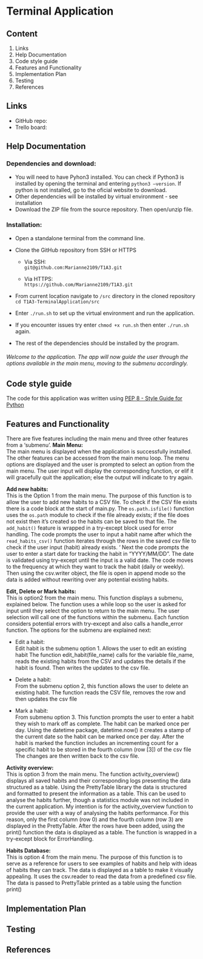 # Terminal Application
## Content
1. Links
2. Help Documentation
3. Code style guide
4. Features and Functionality
5. Implementation Plan
6. Testing
7. References

## Links
- GitHub repo:
- Trello board:

## Help Documentation
### Dependencies and download:
* You will need to have Pyhon3 installed. You can check if Python3 is installed by opening the terminal and entering `python3 –version`. If python is not installed, go to the oficial website to download. 
* Other dependencies will be installed by virtual environment - see installation
* Download the ZIP file from the source repository. Then open/unzip file.

### Installation:
* Open a standalone terminal from the command line. 
* Clone the GitHub repository from SSH or HTTPS<br>
  - Via SSH:<br>
  `git@github.com:Marianne2109/T1A3.git`

  - Via HTTPS:<br>
  `https://github.com/Marianne2109/T1A3.git`

* From current location navigate to `/src` directory in the cloned repository<br>
       `cd T1A3-TerminalApplication/src`

* Enter `./run.sh` to set up the virtual environment and run the application. 

* If you encounter issues try enter `chmod +x run.sh` then enter `./run.sh` again.

* The rest of the dependencies should be installed by the program. 

###### Welcome to the application. The app will now guide the user through the options available in the main menu, moving to the submenu accordingly.

## Code style guide
The code for this application was written using [PEP 8 - Style Guide for Python](https://peps.python.org/pep-0008/) 

## Features and Functionality
There are five features including the main menu and three other features from a ‘submenu’. 
**Main Menu:** <br> 
The main menu is displayed when the application is successfully installed. The other features can be accessed from the main menu loop. 
The menu options are displayed and the user is prompted to select an option from the main menu. The user input will display the corresponding function, or elif it will gracefully quit the application; else the output will indicate to try again.

**Add new habits:** <br> 
This is the Option 1 from the main menu. The purpose of this function is to allow the user to add new habits to a CSV file. 
To check if the CSV file exists there is a code block at the start of main.py. The `os.path.isfile()` function uses the `os.path` module to check if the file already exists; if the file does not exist then it’s created so the habits can be saved to that file. 
The `add_habit()` feature is wrapped in a try-except block used for error handling.
The code prompts the user to input a habit name after which the `read_habits_csv()` function iterates through the rows in the saved csv file to check if the user input (habit) already exists. ‘
Next the code prompts the user to enter a start date for tracking the habit in “YYYY/MM/DD”. The date is validated using try-except until the input is a valid date.
The code moves to the frequency at which they want to track the habit (daily or weekly).
Then using the csv.writer object, the file is open in append mode so the data is added without rewriting over any potential existing habits. 

**Edit, Delete or Mark habits:** <br>
This is option2 from the main menu. This function displays a submenu, explained below. 
The function uses a while loop so the user is asked for input until they select the option to return to the main menu. 
The user selection will call one of the functions within the submenu. Each function considers potential errors with try-except and also calls a handle_error function. The options for the submenu are explained next:
 * Edit a habit:<br>
Edit habit is the submenu option 1. Allows the user to edit an existing habit
The function edit_habit(file_name) calls for the variable file_name, reads the existing habits from the CSV and updates the details if the habit is found. Then writes the updates to the csv file.

 * Delete a habit:<br>
From the submenu option 2, this function allows the user to delete an existing habit. The function reads the CSV file, removes the row and then updates the csv file

 * Mark a habit:<br>
From submenu option 3. This function prompts the user to enter a habit they wish to mark off as complete. The habit can be marked once per day. Using the datetime package, datetime.now() it creates a stamp of the current date so the habit can be marked once per day.  After the habit is marked the function includes an incrementing count for a specific habit to be stored in the fourth column (row [3]) of the csv file The changes are then written back to the csv file. 
   
**Activity overview:** <br>
	This is option 3 from the main menu. The function activity_overview() displays all saved habits and their corresponding logs presenting the data structured as a table. Using the PrettyTable library the data is structured and formatted to present the information as a table. This can be used to analyse the habits further, though a statistics module was not included in the current application. My intention is for the activity_overview function to provide the user with a way of analysing the habits performance. For this reason, only the first column (row 0) and the fourth column (row 3) are displayed in the PrettyTable.
After the rows have been added, using the print() function the data is displayed as a table.
The function is wrapped in a try-except block for ErrorHandling.

**Habits Database:** <br>
This is option 4 from the main menu. The purpose of this function is to serve as a reference for users to see examples of habits and help with ideas of habits they can track. The data is displayed as a table to make it visually appealing. It uses the csv.reader to read the data from a predefined csv file. The data is passed to PrettyTable printed as a table using the function print() 


## Implementation Plan
## Testing
## References



